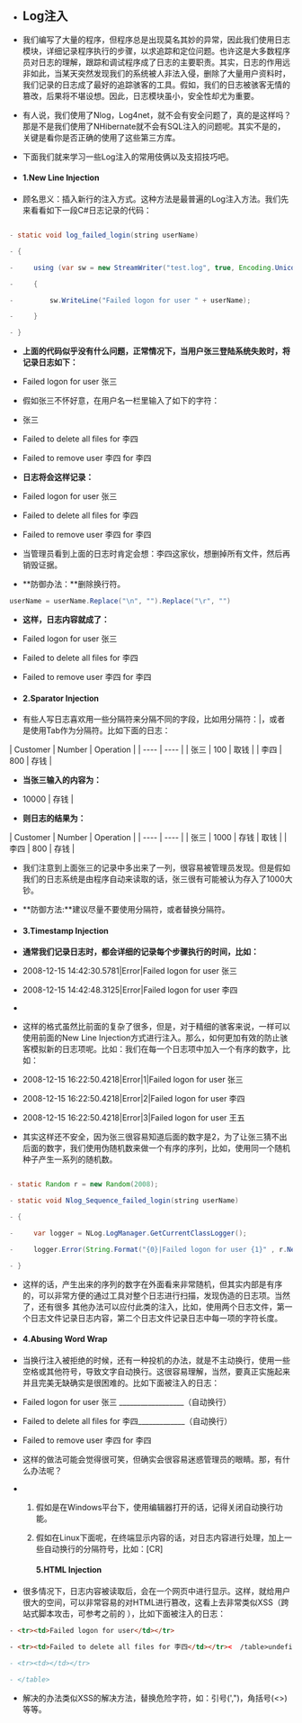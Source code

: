 - ##   **Log注入**

- 我们编写了大量的程序，但程序总是出现莫名其妙的异常，因此我们使用日志模块，详细记录程序执行的步骤，以求追踪和定位问题。也许这是大多数程序员对日志的理解，跟踪和调试程序成了日志的主要职责。其实，日志的作用远非如此，当某天突然发现我们的系统被人非法入侵，删除了大量用户资料时，我们记录的日志成了最好的追踪骇客的工具。假如，我们的日志被骇客无情的篡改，后果将不堪设想。因此，日志模块虽小，安全性却尤为重要。

- 有人说，我们使用了Nlog，Log4net，就不会有安全问题了，真的是这样吗？那是不是我们使用了NHibernate就不会有SQL注入的问题呢。其实不是的，关键是看你是否正确的使用了这些第三方库。

- 下面我们就来学习一些Log注入的常用伎俩以及支招技巧吧。

- #### 1.New Line  Injection

- 顾名思义：插入新行的注入方式。这种方法是最普遍的Log注入方法。我们先来看看如下一段C#日志记录的代码：

``` java

- static void log_failed_login(string userName)

- {

- ​    using (var sw = new StreamWriter("test.log", true, Encoding.Unicode))

- ​    {

- ​        sw.WriteLine("Failed logon for user " + userName);

- ​    }

- }

```

- **上面的代码似乎没有什么问题，正常情况下，当用户张三登陆系统失败时，将记录日志如下：**

- Failed  logon for user 张三

- 假如张三不怀好意，在用户名一栏里输入了如下的字符：

- 张三

- Failed  to delete all files for 李四

- Failed to remove user 李四 for 李四

- **日志将会这样记录：**

- Failed logon for user 张三

- Failed to  delete all files for 李四

- Failed to  remove user 李四 for 李四

- 当管理员看到上面的日志时肯定会想：李四这家伙，想删掉所有文件，然后再销毁证据。

- **防御办法：**删除换行符。

``` java
userName = userName.Replace("\n", "").Replace("\r", "")
```

- **这样，日志内容就成了：**

- Failed  logon for user 张三

- Failed to delete all files for 李四

- Failed to remove user 李四 for  李四

- #### 2.Sparator  Injection

- 有些人写日志喜欢用一些分隔符来分隔不同的字段，比如用分隔符：|，或者是使用Tab作为分隔符。比如下面的日志：


|  Customer    | Number     | Operation      |
| ---- | ---- |
|  张三             |  100            |  取钱               |
|  李四             |  800            |  存钱               |

- **当张三输入的内容为：**

- 10000     | 存钱    |

- **则日志的结果为：**

|  Customer     | Number     | Operation      |
| ---- | ---- |
|  张三              | 1000           |  存钱               | 取钱    |
|  李四             |  800            |  存钱               |

- 我们注意到上面张三的记录中多出来了一列，很容易被管理员发现。但是假如我们的日志系统是由程序自动来读取的话，张三很有可能被认为存入了1000大钞。

- **防御方法:**建议尽量不要使用分隔符，或者替换分隔符。

- #### 3.Timestamp  Injection

- **通常我们记录日志时，都会详细的记录每个步骤执行的时间，比如：**

- 2008-12-15  14:42:30.5781|Error|Failed logon for user 张三

- 2008-12-15  14:42:48.3125|Error|Failed logon for user 李四

- 

- 这样的格式虽然比前面的复杂了很多，但是，对于精细的骇客来说，一样可以使用前面的New  Line Injection方式进行注入。那么，如何更加有效的防止骇客模拟新的日志项呢。比如：我们在每一个日志项中加入一个有序的数字，比如：

- 2008-12-15 16:22:50.4218|Error|1|Failed logon for user  张三

- 2008-12-15 16:22:50.4218|Error|2|Failed logon for user  李四

- 2008-12-15 16:22:50.4218|Error|3|Failed logon for user  王五

- 其实这样还不安全，因为张三很容易知道后面的数字是2，为了让张三猜不出后面的数字，我们使用伪随机数来做一个有序的序列，比如，使用同一个随机种子产生一系列的随机数。

```java

- static Random r = new Random(2008);

- static void Nlog_Sequence_failed_login(string userName)

- {

-     var logger = NLog.LogManager.GetCurrentClassLogger();

-     logger.Error(String.Format("{0}|Failed logon for user {1}" , r.Next(1024), userName));

- }
```

- 这样的话，产生出来的序列的数字在外面看来非常随机，但其实内部是有序的，可以非常方便的通过工具对整个日志进行扫描，发现伪造的日志项。当然了，还有很多  其他办法可以应付此类的注入，比如，使用两个日志文件，第一个日志文件记录日志内容，第二个日志文件记录日志中每一项的字符长度。

- #### 4.Abusing Word  Wrap

- 当换行注入被拒绝的时候，还有一种投机的办法，就是不主动换行，使用一些空格或其他符号，导致文字自动换行。这很容易理解，当然，要真正实施起来并且完美无缺确实是很困难的。比如下面被注入的日志：

- Failed logon for user 张三 __________________（自动换行）

- Failed to  delete all files for 李四_____________（自动换行）

- Failed to  remove user 李四 for 李四

- 这样的做法可能会觉得很可笑，但确实会很容易迷惑管理员的眼睛。那，有什么办法呢？

- 1. 假如是在Windows平台下，使用编辑器打开的话，记得关闭自动换行功能。

  2. 假如在Linux下面呢，在终端显示内容的话，对日志内容进行处理，加上一些自动换行的分隔符号，比如：[CR]

     #### 5.HTML Injection

- 很多情况下，日志内容被读取后，会在一个网页中进行显示。这样，就给用户很大的空间，可以非常容易的对HTML进行篡改，这看上去非常类似XSS（跨站式脚本攻击，可参考之前的 ），比如下面被注入的日志：

```html
- <tr><td>Failed logon for user</td></tr>

- <tr><td>Failed to delete all files for 李四</td></tr><  /table>undefined<script>alert('hacked!');</script><!--</td></tr>

- <tr><td></td></tr>

- </table>
```
- 解决的办法类似XSS的解决方法，替换危险字符，如：引号(',")，角括号(<>)等等。